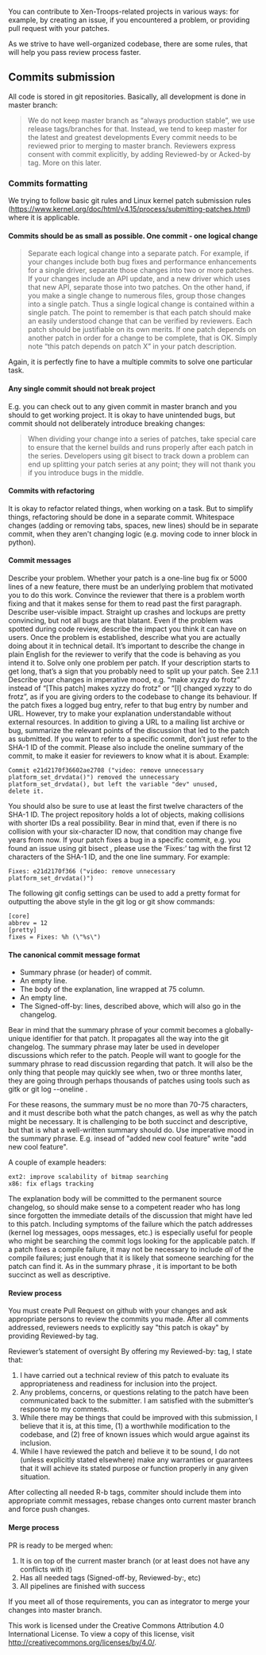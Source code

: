 You can contribute to Xen-Troops-related projects in various ways: for example, by creating an issue, if you encountered a problem, or providing pull request with your patches.

As we strive to have well-organized codebase, there are some rules, that will help you pass review process faster.

## Commits submission

All code is stored in git repositories.
Basically, all development is done in master branch:
> We do not keep master branch as “always production stable”, we use release tags/branches for that. Instead, we tend to keep master for the latest and greatest developments
Every commit needs to be reviewed prior to merging to master branch. Reviewers express consent with commit explicitly, by adding Reviewed-by or Acked-by tag. More on this later.

### Commits formatting
We trying to follow basic git rules and Linux kernel patch submission rules (https://www.kernel.org/doc/html/v4.15/process/submitting-patches.html) where it is applicable.

#### Commits should be as small as possible. One commit - one logical change
> Separate each logical change into a separate patch.
> For example, if your changes include both bug fixes and performance enhancements for a single driver, separate those changes into two or more patches. If your changes include an API update, and a new driver which uses that new API, separate those into two patches.
> On the other hand, if you make a single change to numerous files, group those changes into a single patch. Thus a single logical change is contained within a single patch.
> The point to remember is that each patch should make an easily understood change that can be verified by reviewers. Each patch should be justifiable on its own merits.
> If one patch depends on another patch in order for a change to be complete, that is OK. Simply note “this patch depends on patch X” in your patch description.

Again, it is perfectly fine to have a multiple commits to solve one particular task.

#### Any single commit should not break project
E.g. you can check out to any given commit in master branch and you should to get working project. It is okay to have unintended bugs, but commit should not deliberately introduce breaking changes:
> When dividing your change into a series of patches, take special care to ensure that the kernel builds and runs properly after each patch in the series. Developers using git bisect to track down a problem can end up splitting your patch series at any point; they will not thank you if you introduce bugs in the middle.

#### Commits with refactoring
It is okay to refactor related things, when working on a task. But to simplify things, refactoring should be done in a separate commit. Whitespace changes (adding or removing tabs, spaces, new lines) should be in separate commit, when they aren't changing logic (e.g. moving code to inner block in python).

#### Commit messages
Describe your problem. Whether your patch is a one-line bug fix or 5000 lines of a new feature, there must be an underlying problem that motivated you to do this work. Convince the reviewer that there is a problem worth fixing and that it makes sense for them to read past the first paragraph.
Describe user-visible impact. Straight up crashes and lockups are pretty convincing, but not all bugs are that blatant. Even if the problem was spotted during code review, describe the impact you think it can have on users.
Once the problem is established, describe what you are actually doing about it in technical detail. It’s important to describe the change in plain English for the reviewer to verify that the code is behaving as you intend it to.
Solve only one problem per patch. If your description starts to get long, that’s a sign that you probably need to split up your patch. See 2.1.1
Describe your changes in imperative mood, e.g. “make xyzzy do frotz” instead of “[This patch] makes xyzzy do frotz” or “[I] changed xyzzy to do frotz”, as if you are giving orders to the codebase to change its behaviour.
If the patch fixes a logged bug entry, refer to that bug entry by number and URL.
However, try to make your explanation understandable without external resources. In addition to giving a URL to a mailing list archive or bug, summarize the relevant points of the discussion that led to the patch as submitted.
If you want to refer to a specific commit, don’t just refer to the SHA-1 ID of the commit. Please also include the oneline summary of the commit, to make it easier for reviewers to know what it is about. Example:
```
Commit e21d2170f36602ae2708 ("video: remove unnecessary
platform_set_drvdata()") removed the unnecessary
platform_set_drvdata(), but left the variable "dev" unused,
delete it.
```
You should also be sure to use at least the first twelve characters of the SHA-1 ID. The project repository holds a lot of objects, making collisions with shorter IDs a real possibility. Bear in mind that, even if there is no collision with your six-character ID now, that condition may change five years from now.
If your patch fixes a bug in a specific commit, e.g. you found an issue using git bisect , please use the ‘Fixes:’ tag with the first 12 characters of the SHA-1 ID, and the one line summary. For example:
```
Fixes: e21d2170f366 ("video: remove unnecessary platform_set_drvdata()")
```
The following git config settings can be used to add a pretty format for outputting the above style in the git log or git show commands:
```
[core]
abbrev = 12
[pretty]
fixes = Fixes: %h (\"%s\")
```

#### The canonical commit message format
- Summary phrase (or header) of commit.
- An empty line.
- The body of the explanation, line wrapped at 75 column.
- An empty line.
- The Signed-off-by: lines, described above, which will also go in the changelog.

Bear in mind that the summary phrase of your commit becomes a globally-unique identifier for that patch. It propagates all the way into the git changelog. The summary phrase may later be used in developer discussions which refer to the patch. People will want to google for the summary phrase to read discussion regarding that patch. It will also be the only thing that people may quickly see when, two or three months later, they are going through perhaps thousands of patches using tools such as gitk or git log --oneline .

For these reasons, the summary must be no more than 70-75 characters, and it must describe both what the patch changes, as well as why the patch might be necessary. It is challenging to be both succinct and descriptive, but that is what a well-written summary should do.
Use imperative mood in the summary phrase. E.g. insead of "added new cool feature" write "add new cool feature".

A couple of example headers:
```
ext2: improve scalability of bitmap searching
x86: fix eflags tracking
```
The explanation body will be committed to the permanent source changelog, so should make sense to a competent reader who has long since forgotten the immediate details of the discussion that might have led to this patch. Including symptoms of the failure which the patch addresses (kernel log messages, oops messages, etc.) is especially useful for people who might be searching the commit logs looking for the applicable patch. If a patch fixes a compile failure, it may not be necessary to include _all_ of the compile failures; just enough that it is likely that someone searching for the patch can find it.
As in the summary phrase , it is important to be both succinct as well as descriptive.

#### Review process
You must create Pull Request on github with your changes and ask appropriate persons to review the commits you made. After all comments addressed, reviewers needs to explicitly say "this patch is okay" by providing Reviewed-by tag.

Reviewer’s statement of oversight
By offering my Reviewed-by: tag, I state that:
1. I have carried out a technical review of this patch to evaluate its appropriateness and readiness for inclusion into the project.
2. Any problems, concerns, or questions relating to the patch have been communicated back to the submitter. I am satisfied with the submitter’s response to my comments.
3. While there may be things that could be improved with this submission, I believe that it is, at this time, (1) a worthwhile modification to the codebase, and (2) free of known issues which would argue against its inclusion.
4. While I have reviewed the patch and believe it to be sound, I do not (unless explicitly stated elsewhere) make any warranties or guarantees that it will achieve its stated purpose or function properly in any given situation.

After collecting all needed R-b tags, commiter should include them into appropriate commit messages, rebase changes onto current master branch and force push changes.

#### Merge process
PR is ready to be merged when:
1. It is on top of the current master branch (or at least does not have any conflicts with it)
2. Has all needed tags (Signed-off-by, Reviewed-by:, etc)
3. All pipelines are finished with success

If you meet all of those requirements, you can as integrator to merge your changes into master branch.


This work is licensed under the Creative Commons Attribution 4.0 International License. To view a copy of this license, visit http://creativecommons.org/licenses/by/4.0/.
